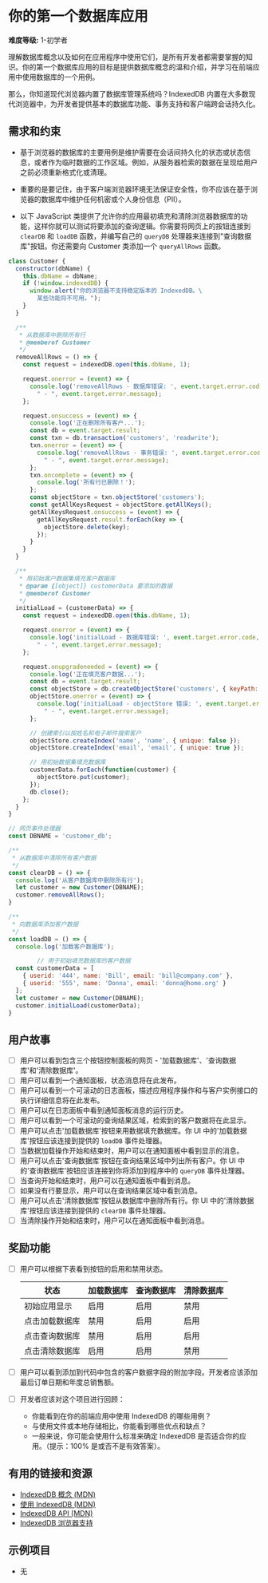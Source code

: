 # 你的第一个数据库应用

**难度等级:** 1-初学者

理解数据库概念以及如何在应用程序中使用它们，是所有开发者都需要掌握的知识。你的第一个数据库应用的目标是提供数据库概念的温和介绍，并学习在前端应用中使用数据库的一个用例。

那么，你知道现代浏览器内置了数据库管理系统吗？IndexedDB 内置在大多数现代浏览器中，为开发者提供基本的数据库功能、事务支持和客户端跨会话持久化。

## 需求和约束

- 基于浏览器的数据库的主要用例是维护需要在会话间持久化的状态或状态信息，或者作为临时数据的工作区域。例如，从服务器检索的数据在呈现给用户之前必须重新格式化或清理。

- 重要的是要记住，由于客户端浏览器环境无法保证安全性，你不应该在基于浏览器的数据库中维护任何机密或个人身份信息（PII）。

- 以下 JavaScript 类提供了允许你的应用最初填充和清除浏览器数据库的功能，这样你就可以测试将要添加的查询逻辑。你需要将网页上的按钮连接到 `clearDB` 和 `loadDB` 函数，并编写自己的 `queryDB` 处理器来连接到"查询数据库"按钮。你还需要向 Customer 类添加一个 `queryAllRows` 函数。

```js
class Customer {
  constructor(dbName) {
    this.dbName = dbName;
    if (!window.indexedDB) {
      window.alert("你的浏览器不支持稳定版本的 IndexedDB。\
        某些功能将不可用。");
    }
  }

  /**
   * 从数据库中删除所有行
   * @memberof Customer
   */
  removeAllRows = () => {
    const request = indexedDB.open(this.dbName, 1);

    request.onerror = (event) => {
      console.log('removeAllRows - 数据库错误: ', event.target.error.code,
        " - ", event.target.error.message);
    };

    request.onsuccess = (event) => {
      console.log('正在删除所有客户...');
      const db = event.target.result;
      const txn = db.transaction('customers', 'readwrite');
      txn.onerror = (event) => {
        console.log('removeAllRows - 事务错误: ', event.target.error.code,
          " - ", event.target.error.message);
      };
      txn.oncomplete = (event) => {
        console.log('所有行已删除！');
      };
      const objectStore = txn.objectStore('customers');
      const getAllKeysRequest = objectStore.getAllKeys();
      getAllKeysRequest.onsuccess = (event) => {
        getAllKeysRequest.result.forEach(key => {
          objectStore.delete(key);
        });
      }
    }
  }

  /**
   * 用初始客户数据集填充客户数据库
   * @param {[object]} customerData 要添加的数据
   * @memberof Customer
   */
  initialLoad = (customerData) => {
    const request = indexedDB.open(this.dbName, 1);

    request.onerror = (event) => {
      console.log('initialLoad - 数据库错误: ', event.target.error.code,
        " - ", event.target.error.message);
    };

    request.onupgradeneeded = (event) => {
      console.log('正在填充客户数据...');
      const db = event.target.result;
      const objectStore = db.createObjectStore('customers', { keyPath: 'userid' });
      objectStore.onerror = (event) => {
        console.log('initialLoad - objectStore 错误: ', event.target.error.code,
          " - ", event.target.error.message);
      };

      // 创建索引以按姓名和电子邮件搜索客户
      objectStore.createIndex('name', 'name', { unique: false });
      objectStore.createIndex('email', 'email', { unique: true });

      // 用初始数据集填充数据库
      customerData.forEach(function(customer) {
        objectStore.put(customer);
      });
      db.close();
    };
  }
}

// 网页事件处理器
const DBNAME = 'customer_db';

/**
 * 从数据库中清除所有客户数据
 */
const clearDB = () => {
  console.log('从客户数据库中删除所有行');
  let customer = new Customer(DBNAME);
  customer.removeAllRows();
}

/**
 * 向数据库添加客户数据
 */
const loadDB = () => {
  console.log('加载客户数据库');

        // 用于初始填充数据库的客户数据
  const customerData = [
    { userid: '444', name: 'Bill', email: 'bill@company.com' },
    { userid: '555', name: 'Donna', email: 'donna@home.org' }
  ];
  let customer = new Customer(DBNAME);
  customer.initialLoad(customerData);
}
```

## 用户故事

-   [ ] 用户可以看到包含三个按钮控制面板的网页 - '加载数据库'、'查询数据库'和'清除数据库'。
-   [ ] 用户可以看到一个通知面板，状态消息将在此发布。
-   [ ] 用户可以看到一个可滚动的日志面板，描述应用程序操作和与客户实例接口的执行详细信息将在此发布。
-   [ ] 用户可以在日志面板中看到通知面板消息的运行历史。
-   [ ] 用户可以看到一个可滚动的查询结果区域，检索到的客户数据将在此显示。
-   [ ] 用户可以点击'加载数据库'按钮来用数据填充数据库。你 UI 中的'加载数据库'按钮应该连接到提供的 `loadDB` 事件处理器。
-   [ ] 当数据加载操作开始和结束时，用户可以在通知面板中看到显示的消息。
-   [ ] 用户可以点击'查询数据库'按钮在查询结果区域中列出所有客户。你 UI 中的'查询数据库'按钮应该连接到你将添加到程序中的 `queryDB` 事件处理器。
-   [ ] 当查询开始和结束时，用户可以在通知面板中看到消息。
-   [ ] 如果没有行要显示，用户可以在查询结果区域中看到消息。
-   [ ] 用户可以点击'清除数据库'按钮从数据库中删除所有行。你 UI 中的'清除数据库'按钮应该连接到提供的 `clearDB` 事件处理器。
-   [ ] 当清除操作开始和结束时，用户可以在通知面板中看到消息。

## 奖励功能

-   [ ] 用户可以根据下表看到按钮的启用和禁用状态。

    | 状态               | 加载数据库 | 查询数据库 | 清除数据库 |
    |---------------------|----------|----------|----------|
    | 初始应用显示       | 启用     | 启用     | 禁用     |
    | 点击加载数据库     | 禁用     | 启用     | 启用     |
    | 点击查询数据库     | 禁用     | 启用     | 启用     |
    | 点击清除数据库     | 启用     | 启用     | 禁用     |
    
-   [ ] 用户可以看到添加到代码中包含的客户数据字段的附加字段。开发者应该添加最后订单日期和年度总销售额。
-   [ ] 开发者应该对这个项目进行回顾：
    - 你能看到在你的前端应用中使用 IndexedDB 的哪些用例？
    - 与使用文件或本地存储相比，你能看到哪些优点和缺点？
    - 一般来说，你可能会使用什么标准来确定 IndexedDB 是否适合你的应用。（提示：100% 是或否不是有效答案）。

## 有用的链接和资源

- [IndexedDB 概念 (MDN)](http://tinyw.in/7TIr)
- [使用 IndexedDB (MDN)](http://tinyw.in/w6k0)
- [IndexedDB API (MDN)](http://tinyw.in/GqnF)
- [IndexedDB 浏览器支持](https://caniuse.com/#feat=indexeddb)

## 示例项目

- 无
